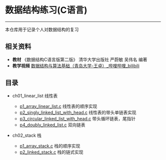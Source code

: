 # 数据结构练习(C语言)
***

本仓库用于记录个人对数据结构的复习

## 相关资料
- **教材** 《数据结构C语言版第二版》 清华大学出版社 严蔚敏 吴伟名 编著
- **教学视频** [数据结构与算法基础（青岛大学-王卓）_哔哩哔哩_bilibili](https://www.bilibili.com/video/BV1nJ411V7bd/?vd_source=ce2c64e2380b23fc8a0d20d49c88b6aa)

## 目录

- ch01_linear_list 线性表
  - [p1_array_linear_list.c](ch01_linear_list/p1_array_linear_list.c) 线性表的顺序实现 
  - [p2_singly_linked_list_with_head.c](ch01_linear_list/p2_singly_linked_list_with_head.c) 线性表的带头单链表实现
  - [p3_circular_linked_list_with_head.c](ch01_linear_list/p3_circular_linked_list_with_head.c) 带头循环链表，尾指针
  - [p4_doubly_linked_list.c](ch01_linear_list/p4_doubly_linked_list.c) 双向链表

- ch02_stack 栈
  - [p1_array_stack.c](ch02_stack/p1_array_stack.c) 栈的顺序实现
  - [p2_linked_stack.c](ch02_stack/p2_linked_stack.c) 栈的链式实现